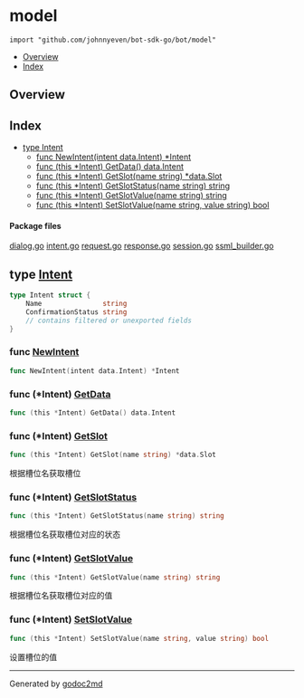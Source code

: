 

# model
`import "github.com/johnnyeven/bot-sdk-go/bot/model"`

* [Overview](#pkg-overview)
* [Index](#pkg-index)

## <a name="pkg-overview">Overview</a>



## <a name="pkg-index">Index</a>
* [type Intent](#Intent)
  * [func NewIntent(intent data.Intent) *Intent](#NewIntent)
  * [func (this *Intent) GetData() data.Intent](#Intent.GetData)
  * [func (this *Intent) GetSlot(name string) *data.Slot](#Intent.GetSlot)
  * [func (this *Intent) GetSlotStatus(name string) string](#Intent.GetSlotStatus)
  * [func (this *Intent) GetSlotValue(name string) string](#Intent.GetSlotValue)
  * [func (this *Intent) SetSlotValue(name string, value string) bool](#Intent.SetSlotValue)


#### <a name="pkg-files">Package files</a>
[dialog.go](/src/github.com/johnnyeven/bot-sdk-go/bot/model/dialog.go) [intent.go](/src/github.com/johnnyeven/bot-sdk-go/bot/model/intent.go) [request.go](/src/github.com/johnnyeven/bot-sdk-go/bot/model/request.go) [response.go](/src/github.com/johnnyeven/bot-sdk-go/bot/model/response.go) [session.go](/src/github.com/johnnyeven/bot-sdk-go/bot/model/session.go) [ssml_builder.go](/src/github.com/johnnyeven/bot-sdk-go/bot/model/ssml_builder.go) 






## <a name="Intent">type</a> [Intent](/src/target/intent.go?s=68:176#L7)
``` go
type Intent struct {
    Name               string
    ConfirmationStatus string
    // contains filtered or unexported fields
}
```






### <a name="NewIntent">func</a> [NewIntent](/src/target/intent.go?s=178:220#L13)
``` go
func NewIntent(intent data.Intent) *Intent
```




### <a name="Intent.GetData">func</a> (\*Intent) [GetData](/src/target/intent.go?s=1096:1137#L62)
``` go
func (this *Intent) GetData() data.Intent
```



### <a name="Intent.GetSlot">func</a> (\*Intent) [GetSlot](/src/target/intent.go?s=364:415#L23)
``` go
func (this *Intent) GetSlot(name string) *data.Slot
```
根据槽位名获取槽位




### <a name="Intent.GetSlotStatus">func</a> (\*Intent) [GetSlotStatus](/src/target/intent.go?s=722:775#L41)
``` go
func (this *Intent) GetSlotStatus(name string) string
```
根据槽位名获取槽位对应的状态




### <a name="Intent.GetSlotValue">func</a> (\*Intent) [GetSlotValue](/src/target/intent.go?s=538:590#L32)
``` go
func (this *Intent) GetSlotValue(name string) string
```
根据槽位名获取槽位对应的值




### <a name="Intent.SetSlotValue">func</a> (\*Intent) [SetSlotValue](/src/target/intent.go?s=897:961#L51)
``` go
func (this *Intent) SetSlotValue(name string, value string) bool
```
设置槽位的值








- - -
Generated by [godoc2md](http://godoc.org/github.com/davecheney/godoc2md)
